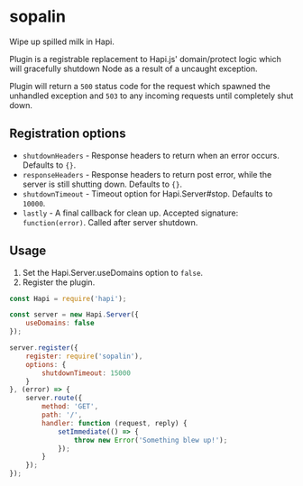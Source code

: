 # sopalin

Wipe up spilled milk in Hapi.

Plugin is a registrable replacement to Hapi.js' domain/protect logic which will gracefully shutdown Node as a result of a uncaught exception.

Plugin will return a `500` status code for the request which spawned the unhandled exception and `503` to any incoming requests until completely shut down.

## Registration options

- `shutdownHeaders` - Response headers to return when an error occurs. Defaults to `{}`.
- `responseHeaders` - Response headers to return post error, while the server is still shutting down. Defaults to `{}`.
- `shutdownTimeout` - Timeout option for Hapi.Server#stop. Defaults to `10000`.
- `lastly` - A final callback for clean up. Accepted signature: `function(error)`. Called after server shutdown.

## Usage
1. Set the Hapi.Server.useDomains option to `false`.
2. Register the plugin.

```js
const Hapi = require('hapi');

const server = new Hapi.Server({
    useDomains: false
});

server.register({
    register: require('sopalin'),
    options: {
        shutdownTimeout: 15000
    }
}, (error) => {
    server.route({
        method: 'GET',
        path: '/',
        handler: function (request, reply) {
            setImmediate(() => {
                throw new Error('Something blew up!');
            });
        }
    });
});
```
